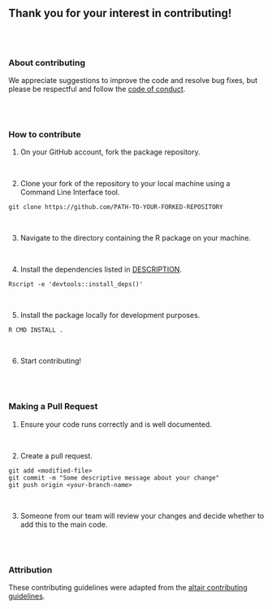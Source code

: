 ## Thank you for your interest in contributing!

<br><br>

### About contributing
We appreciate suggestions to improve the code and resolve bug fixes, but please be respectful and follow the [code of conduct](CODE_OF_CONDUCT.md).

<br><br>

### How to contribute
1. On your GitHub account, fork the package repository.  

<br>

2. Clone your fork of the repository to your local machine using a Command Line Interface tool. 

`git clone https://github.com/PATH-TO-YOUR-FORKED-REPOSITORY`

<br>

3. Navigate to the directory containing the R package on your machine.

<br>

4. Install the dependencies listed in [DESCRIPTION](https://github.com/DSCI-310-2024/predictcultivar/blob/48b9c1a908af3588241afb6f51b18fefc9c00a60/DESCRIPTION). 

`Rscript -e 'devtools::install_deps()'`

<br>

5. Install the package locally for development purposes. 

`R CMD INSTALL .`

<br>

6. Start contributing! 

<br><br>

### Making a Pull Request
1. Ensure your code runs correctly and is well documented.

<br>

2. Create a pull request. 

`git add <modified-file>` 
<br>
`git commit -m "Some descriptive message about your change"` 
<br>
`git push origin <your-branch-name>`

<br>

3. Someone from our team will review your changes and decide whether to add this to the main code.

<br><br>

### Attribution
These contributing guidelines were adapted from the [altair contributing guidelines](https://github.com/altair-viz/altair/blob/5d9c0a9c4d69b9fbb1b30e91b85939750a464564/CONTRIBUTING.md).
